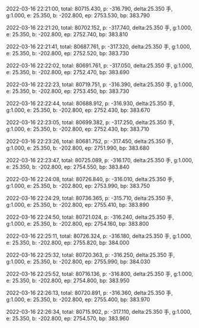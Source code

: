 2022-03-16 22:21:00, total: 80715.430, p: -316.790, delta:25.350 手, g:1.000, e: 25.350, b: -202.800, ep: 2753.530, bp: 383.790

2022-03-16 22:21:20, total: 80702.152, p: -317.740, delta:25.350 手, g:1.000, e: 25.350, b: -202.800, ep: 2752.740, bp: 383.810

2022-03-16 22:21:41, total: 80687.761, p: -317.320, delta:25.350 手, g:1.000, e: 25.350, b: -202.800, ep: 2752.520, bp: 383.730

2022-03-16 22:22:02, total: 80691.761, p: -317.050, delta:25.350 手, g:1.000, e: 25.350, b: -202.800, ep: 2752.470, bp: 383.690

2022-03-16 22:22:23, total: 80719.751, p: -316.390, delta:25.350 手, g:1.000, e: 25.350, b: -202.800, ep: 2753.450, bp: 383.730

2022-03-16 22:22:44, total: 80688.912, p: -316.930, delta:25.350 手, g:1.000, e: 25.350, b: -202.800, ep: 2752.430, bp: 383.670

2022-03-16 22:23:05, total: 80699.382, p: -317.250, delta:25.350 手, g:1.000, e: 25.350, b: -202.800, ep: 2752.430, bp: 383.710

2022-03-16 22:23:26, total: 80681.752, p: -317.450, delta:25.350 手, g:1.000, e: 25.350, b: -202.800, ep: 2751.990, bp: 383.680

2022-03-16 22:23:47, total: 80725.089, p: -316.170, delta:25.350 手, g:1.000, e: 25.350, b: -202.800, ep: 2754.550, bp: 383.840

2022-03-16 22:24:08, total: 80726.840, p: -316.010, delta:25.350 手, g:1.000, e: 25.350, b: -202.800, ep: 2753.990, bp: 383.750

2022-03-16 22:24:29, total: 80736.365, p: -315.710, delta:25.350 手, g:1.000, e: 25.350, b: -202.800, ep: 2755.410, bp: 383.890

2022-03-16 22:24:50, total: 80721.024, p: -316.240, delta:25.350 手, g:1.000, e: 25.350, b: -202.800, ep: 2754.160, bp: 383.800

2022-03-16 22:25:11, total: 80726.324, p: -316.180, delta:25.350 手, g:1.000, e: 25.350, b: -202.800, ep: 2755.820, bp: 384.000

2022-03-16 22:25:32, total: 80720.363, p: -316.250, delta:25.350 手, g:1.000, e: 25.350, b: -202.800, ep: 2755.990, bp: 384.030

2022-03-16 22:25:52, total: 80716.136, p: -316.800, delta:25.350 手, g:1.000, e: 25.350, b: -202.800, ep: 2754.800, bp: 383.950

2022-03-16 22:26:13, total: 80720.891, p: -316.360, delta:25.350 手, g:1.000, e: 25.350, b: -202.800, ep: 2755.400, bp: 383.970

2022-03-16 22:26:34, total: 80715.902, p: -317.110, delta:25.350 手, g:1.000, e: 25.350, b: -202.800, ep: 2754.570, bp: 383.960